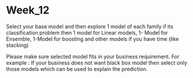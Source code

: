 # Week_12

Select your base model and then explore 1 model of each family if its classification problem then 1 model for Linear models, 1- Model for Ensemble, 1-Model for boosting and other models if you have time (like stacking)

 

Please make sure selected model fits in your business requirement. For example : If your business does not want black box model then select only those models which can be used to explain the prediction.
